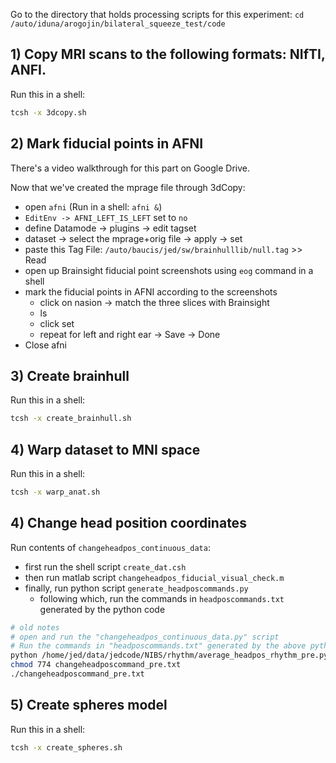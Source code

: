 Go to the directory that holds processing scripts for this experiment:
`cd /auto/iduna/arogojin/bilateral_squeeze_test/code`

## 1) Copy MRI scans to the following formats: NIfTI, ANFI.
Run this in a shell:
```bash
tcsh -x 3dcopy.sh
```

## 2) Mark fiducial points in AFNI
There's a video walkthrough for this part on Google Drive.

Now that we've created the mprage file through 3dCopy:
* open `afni` (Run in a shell: `afni &`)
* `EditEnv -> AFNI_LEFT_IS_LEFT` set to `no`
* define Datamode -> plugins -> edit tagset
* dataset -> select the mprage+orig file -> apply -> set
* paste this Tag File: `/auto/baucis/jed/sw/brainhulllib/null.tag` >> Read
* open up Brainsight fiducial point screenshots using `eog` command in a shell
* mark the fiducial points in AFNI according to the screenshots
   * click on nasion -> match the three slices with Brainsight
   * ls
   * click set
   * repeat for left and right ear -> Save -> Done
* Close afni

## 3) Create brainhull
Run this in a shell:
```bash
tcsh -x create_brainhull.sh
```

## 4) Warp dataset to MNI space
Run this in a shell:
```bash
tcsh -x warp_anat.sh
```

## 4) Change head position coordinates
Run contents of `changeheadpos_continuous_data`:
* first run the shell script `create_dat.csh`
* then run matlab script `changeheadpos_fiducial_visual_check.m`
* finally, run python script `generate_headposcommands.py`
  * following which, run the commands in `headposcommands.txt` generated by the python code

```bash
# old notes
# open and run the "changeheadpos_continuous_data.py" script
# Run the commands in "headposcommands.txt" generated by the above python code
python /home/jed/data/jedcode/NIBS/rhythm/average_headpos_rhythm_pre.py $workdir
chmod 774 changeheadposcommand_pre.txt
./changeheadposcommand_pre.txt
```

## 5) Create spheres model
Run this in a shell:
```bash
tcsh -x create_spheres.sh
```
